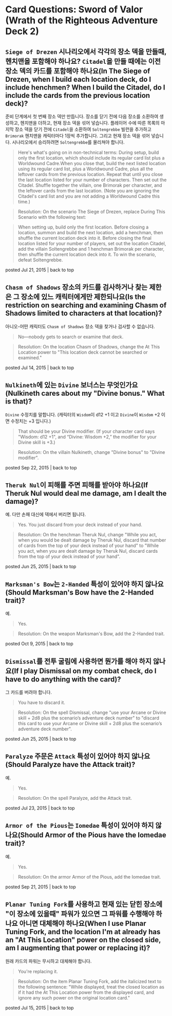 # Card Questions: Sword of Valor (Wrath of the Righteous Adventure Deck 2)

## `Siege of Drezen` 시나리오에서 각각의 장소 덱을 만들때, 헨치맨을 포함해야 하나요? `Citadel`을 만들 때에는 이전 장소 덱의 카드를 포함해야 하나요(In The Siege of Drezen, when I build each location deck, do I include henchmen? When I build the Citadel, do I include the cards from the previous location deck)?

준비 단계에서 첫 번째 장소 덱만 만듭니다. 장소를 닫기 전에 다음 장소를 소환하여 생성하고, 헨치맨을 더하고, 현재 장소 덱을 섞어 넣습니다. 플레이어 수에 따른 목록의 마지막 장소 덱을 닫기 전에 `Citadel`을 소환하여 `Soltengrebbe` 빌런을 추가하고 `Brimorak` 헨치맨을 캐릭터마다 1장씩 추가합니다. 그리고 현재 장소 덱을 섞어 넣습니다. 시나리오에서 승리하려면 `Soltengrebbe`를 물리쳐야 합니다. 

> Here's what's going on in non-technical terms: During setup, build only the first location, which should include its regular card list plus a Worldwound Cadre.When you close that, build the next listed location using its regular card list, plus a Worldwound Cadre, plus all the leftover cards from the previous location. Repeat that until you close the last location listed for your number of characters. Then set out the Citadel. Shuffle together the villain, one Brimorak per character, and the leftover cards from the last location. (Note you are ignoring the Citadel's card list and you are not adding a Worldwound Cadre this time.)

> Resolution: On the scenario The Siege of Drezen, replace During This Scenario with the following text:

> When setting up, build only the first location. Before closing a location, summon and build the next location, add a henchman, then shuffle the current location deck into it. Before closing the final location listed for your number of players, set out the location Citadel, add the villain Soltengrebbe and 1 henchman Brimorak per character, then shuffle the current location deck into it. To win the scenario, defeat Soltengrebbe.

posted Jul 21, 2015 | back to top

## `Chasm of Shadows` 장소의 카드를 검사하거나 찾는 제한은 그 장소에 있느 캐릭터에게만 제한되나요(Is the restriction on searching and examining Chasm of Shadows limited to characters at that location)?

아니오-어떤 캐릭터도 `Chasm of Shadows` 장소 덱을 찾거나 검사할 수 없습니다.

> No—nobody gets to search or examine that deck.

> Resolution: On the location Chasm of Shadows, change the At This Location power to "This location deck cannot be searched or examined."

posted Jul 14, 2015 | back to top

## `Nulkineth`에 있는 `Divine` 보너스는 무엇인가요(Nulkineth cares about my "Divine bonus." What is that)?

`Divine` 수정치를 말합니다. (캐릭터의 `Wisdom`이 d12 +1 이고 `Divine`이 `Wisdom` +2 이면 수정치는 +3 입니다.)

> That should be your Divine modifier. (If your character card says "Wisdom: d12 +1", and “Divine: Wisdom +2,” the modifier for your Divine skill is +3.)

> Resolution: On the villain Nulkineth, change "Divine bonus" to "Divine modifier".

posted Sep 22, 2015 | back to top

## `Theruk Nul`이 피해를 주면 피해를 받아야 하나요(If Theruk Nul would deal me damage, am I dealt the damage)?

예. 다만 손패 대신에 덱에서 버리면 됩니다.

> Yes. You just discard from your deck instead of your hand.

> Resolution: On the henchman Theruk Nul, change "While you act, when you would be dealt damage by Theruk Nul, discard that number of cards from the top of your deck instead of your hand" to "While you act, when you are dealt damage by Theruk Nul, discard cards from the top of your deck instead of your hand".

posted Jun 25, 2015 | back to top

## `Marksman's Bow`는 `2-Handed` 특성이 있어야 하지 않나요(Should Marksman's Bow have the 2-Handed trait)?

예.

> Yes.

> Resolution: On the weapon Marksman's Bow, add the 2-Handed trait.

posted Oct 9, 2015 | back to top

## `Dismissal`를 전투 굴림에 사용하면 뭔가를 해야 하지 않나요(If I play Dismissal on my combat check, do I have to do anything with the card)?

그 카드를 버려야 합니다.

> You have to discard it.

> Resolution: On the spell Dismissal, change "use your Arcane or Divine skill + 2d8 plus the scenario’s adventure deck number" to "discard this card to use your Arcane or Divine skill + 2d8 plus the scenario’s adventure deck number".

posted Jun 25, 2015 | back to top

## `Paralyze` 주문은 `Attack` 특성이 있어야 하지 않나요(Should Paralyze have the Attack trait)?

예.

> Yes.

> Resolution: On the spell Paralyze, add the Attack trait.

posted Jul 23, 2015 | back to top

## `Armor of the Pious`는 `Iomedae` 특성이 있어야 하지 않나요(Should Armor of the Pious have the Iomedae trait)?

예.

> Yes.

> Resolution: On the armor Armor of the Pious, add the Iomedae trait.

posted Sep 21, 2015 | back to top

## `Planar Tuning Fork`를 사용하고 현재 있는 닫힌 장소에 "이 장소에 있을때" 파워가 있으면 그 파워를 수행해야 하나요 아니면 대체해야 하나요(When I use Planar Tuning Fork, and the location I'm at already has an "At This Location" power on the closed side, am I augmenting that power or replacing it)?

원래 카드의 파워는 무시하고 대체해야 합니다.

> You're replacing it.

> Resolution: On the item Planar Tuning Fork, add the italicized text to the following sentence: "While displayed, treat the closed location as if it had the At This Location power from the displayed card, and ignore any such power on the original location card."

posted Jul 15, 2015 | back to top